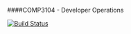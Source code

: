 ####COMP3104 - Developer Operations

[![Build Status](https://app.travis-ci.com/MoqadarSul/Comp3104.svg?branch=master)](https://app.travis-ci.com/MoqadarSul/Comp3104)
